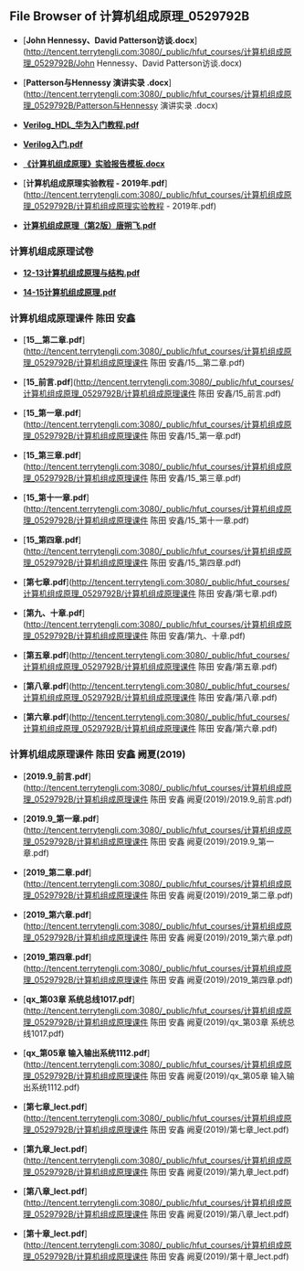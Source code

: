 ## File Browser of 计算机组成原理_0529792B

- [**John Hennessy、David Patterson访谈.docx**](http://tencent.terrytengli.com:3080/_public/hfut_courses/计算机组成原理_0529792B/John Hennessy、David Patterson访谈.docx)

- [**Patterson与Hennessy 演讲实录 .docx**](http://tencent.terrytengli.com:3080/_public/hfut_courses/计算机组成原理_0529792B/Patterson与Hennessy 演讲实录 .docx)

- [**Verilog_HDL_华为入门教程.pdf**](http://tencent.terrytengli.com:3080/_public/hfut_courses/计算机组成原理_0529792B/Verilog_HDL_华为入门教程.pdf)

- [**Verilog入门.pdf**](http://tencent.terrytengli.com:3080/_public/hfut_courses/计算机组成原理_0529792B/Verilog入门.pdf)

- [**《计算机组成原理》实验报告模板.docx**](http://tencent.terrytengli.com:3080/_public/hfut_courses/计算机组成原理_0529792B/《计算机组成原理》实验报告模板.docx)

- [**计算机组成原理实验教程 - 2019年.pdf**](http://tencent.terrytengli.com:3080/_public/hfut_courses/计算机组成原理_0529792B/计算机组成原理实验教程 - 2019年.pdf)

- [**计算机组成原理（第2版）唐朔飞.pdf**](http://tencent.terrytengli.com:3080/_public/hfut_courses/计算机组成原理_0529792B/计算机组成原理（第2版）唐朔飞.pdf)

### 计算机组成原理试卷

- [**12-13计算机组成原理与结构.pdf**](http://tencent.terrytengli.com:3080/_public/hfut_courses/计算机组成原理_0529792B/计算机组成原理试卷/12-13计算机组成原理与结构.pdf)

- [**14-15计算机组成原理.pdf**](http://tencent.terrytengli.com:3080/_public/hfut_courses/计算机组成原理_0529792B/计算机组成原理试卷/14-15计算机组成原理.pdf)

### 计算机组成原理课件 陈田 安鑫

- [**15__第二章.pdf**](http://tencent.terrytengli.com:3080/_public/hfut_courses/计算机组成原理_0529792B/计算机组成原理课件 陈田 安鑫/15__第二章.pdf)

- [**15_前言.pdf**](http://tencent.terrytengli.com:3080/_public/hfut_courses/计算机组成原理_0529792B/计算机组成原理课件 陈田 安鑫/15_前言.pdf)

- [**15_第一章.pdf**](http://tencent.terrytengli.com:3080/_public/hfut_courses/计算机组成原理_0529792B/计算机组成原理课件 陈田 安鑫/15_第一章.pdf)

- [**15_第三章.pdf**](http://tencent.terrytengli.com:3080/_public/hfut_courses/计算机组成原理_0529792B/计算机组成原理课件 陈田 安鑫/15_第三章.pdf)

- [**15_第十一章.pdf**](http://tencent.terrytengli.com:3080/_public/hfut_courses/计算机组成原理_0529792B/计算机组成原理课件 陈田 安鑫/15_第十一章.pdf)

- [**15_第四章.pdf**](http://tencent.terrytengli.com:3080/_public/hfut_courses/计算机组成原理_0529792B/计算机组成原理课件 陈田 安鑫/15_第四章.pdf)

- [**第七章.pdf**](http://tencent.terrytengli.com:3080/_public/hfut_courses/计算机组成原理_0529792B/计算机组成原理课件 陈田 安鑫/第七章.pdf)

- [**第九、十章.pdf**](http://tencent.terrytengli.com:3080/_public/hfut_courses/计算机组成原理_0529792B/计算机组成原理课件 陈田 安鑫/第九、十章.pdf)

- [**第五章.pdf**](http://tencent.terrytengli.com:3080/_public/hfut_courses/计算机组成原理_0529792B/计算机组成原理课件 陈田 安鑫/第五章.pdf)

- [**第八章.pdf**](http://tencent.terrytengli.com:3080/_public/hfut_courses/计算机组成原理_0529792B/计算机组成原理课件 陈田 安鑫/第八章.pdf)

- [**第六章.pdf**](http://tencent.terrytengli.com:3080/_public/hfut_courses/计算机组成原理_0529792B/计算机组成原理课件 陈田 安鑫/第六章.pdf)

### 计算机组成原理课件 陈田 安鑫 阙夏(2019)

- [**2019.9_前言.pdf**](http://tencent.terrytengli.com:3080/_public/hfut_courses/计算机组成原理_0529792B/计算机组成原理课件 陈田 安鑫 阙夏(2019)/2019.9_前言.pdf)

- [**2019.9_第一章.pdf**](http://tencent.terrytengli.com:3080/_public/hfut_courses/计算机组成原理_0529792B/计算机组成原理课件 陈田 安鑫 阙夏(2019)/2019.9_第一章.pdf)

- [**2019_第二章.pdf**](http://tencent.terrytengli.com:3080/_public/hfut_courses/计算机组成原理_0529792B/计算机组成原理课件 陈田 安鑫 阙夏(2019)/2019_第二章.pdf)

- [**2019_第六章.pdf**](http://tencent.terrytengli.com:3080/_public/hfut_courses/计算机组成原理_0529792B/计算机组成原理课件 陈田 安鑫 阙夏(2019)/2019_第六章.pdf)

- [**2019_第四章.pdf**](http://tencent.terrytengli.com:3080/_public/hfut_courses/计算机组成原理_0529792B/计算机组成原理课件 陈田 安鑫 阙夏(2019)/2019_第四章.pdf)

- [**qx_第03章 系统总线1017.pdf**](http://tencent.terrytengli.com:3080/_public/hfut_courses/计算机组成原理_0529792B/计算机组成原理课件 陈田 安鑫 阙夏(2019)/qx_第03章 系统总线1017.pdf)

- [**qx_第05章 输入输出系统1112.pdf**](http://tencent.terrytengli.com:3080/_public/hfut_courses/计算机组成原理_0529792B/计算机组成原理课件 陈田 安鑫 阙夏(2019)/qx_第05章 输入输出系统1112.pdf)

- [**第七章_lect.pdf**](http://tencent.terrytengli.com:3080/_public/hfut_courses/计算机组成原理_0529792B/计算机组成原理课件 陈田 安鑫 阙夏(2019)/第七章_lect.pdf)

- [**第九章_lect.pdf**](http://tencent.terrytengli.com:3080/_public/hfut_courses/计算机组成原理_0529792B/计算机组成原理课件 陈田 安鑫 阙夏(2019)/第九章_lect.pdf)

- [**第八章_lect.pdf**](http://tencent.terrytengli.com:3080/_public/hfut_courses/计算机组成原理_0529792B/计算机组成原理课件 陈田 安鑫 阙夏(2019)/第八章_lect.pdf)

- [**第十章_lect.pdf**](http://tencent.terrytengli.com:3080/_public/hfut_courses/计算机组成原理_0529792B/计算机组成原理课件 陈田 安鑫 阙夏(2019)/第十章_lect.pdf)
